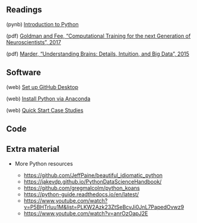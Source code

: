 ## Readings

(pynb) 	[Introduction to Python](https://mark-kramer.github.io/Case-Studies-Python/01.html)

(pdf)   [Goldman and Fee, “Computational Training for the next Generation of Neuroscientists”, 2017](../Readings/Goldman_Fee_2017.pdf)

(pdf)   [Marder, “Understanding Brains: Details, Intuition, and Big Data”, 2015](../Readings/Marder_2015.pdf)

## Software

(web) 	[Set up GitHub Desktop](https://desktop.github.com/)

(web) 	[Install Python via Anaconda](https://www.anaconda.com/)

(web)   [Quick Start Case Studies](https://mark-kramer.github.io/Case-Studies-Python/intro.html#quick-start-to-learning-python-for-neural-data-analysis)

## Code


## Extra material

- More Python resources

  - https://github.com/JeffPaine/beautiful_idiomatic_python
  - https://jakevdp.github.io/PythonDataScienceHandbook/
  - https://github.com/gregmalcolm/python_koans
  - https://python-guide.readthedocs.io/en/latest/
  - https://www.youtube.com/watch?v=P5BHTrluu1M&list=PLKW2Azk23ZtSeBcvJi0JnL7PapedOvwz9
  - https://www.youtube.com/watch?v=anrOzOapJ2E
